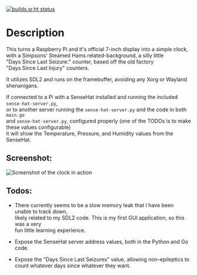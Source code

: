 [![builds.sr.ht status](https://builds.sr.ht/~aqtrans/pi-clock.svg)](https://builds.sr.ht/~aqtrans/pi-clock?)

# Description  
This turns a Raspberry Pi and it's official 7-inch display into a simple clock,  
with a Simpsons' Steamed Hams related-background, a silly little  
"Days Since Last Seizure:" counter, based off the old factory  
"Days Since Last Injury" counters.  


It utilizes SDL2 and runs on the framebuffer, avoiding any Xorg or Wayland shenanigans. 


If connected to a Pi with a SenseHat installed and running the included `sense-hat-server.py`,  
or to another server running the  `sense-hat-server.py` and the code in both `main.go`  
and `sense-hat-server.py`, configured properly (one of the TODOs is to make these values configurable)  
it will show the Temperature, Pressure, and Humidity values from the SenseHat.

## Screenshot:  
![Screenshot of the clock in action](/screenshot.jpg)


## Todos:  
- There currently seems to be a slow memory leak that I have been unable to track down,  
likely related to my SDL2 code. This is my first GUI application, so this was a very  
fun little learning experience.  

- Expose the SenseHat server address values, both in the Python and Go code.  

- Expose the "Days Since Last Seizures" value, allowing non-epileptics to count whatever days since whatever they want.  